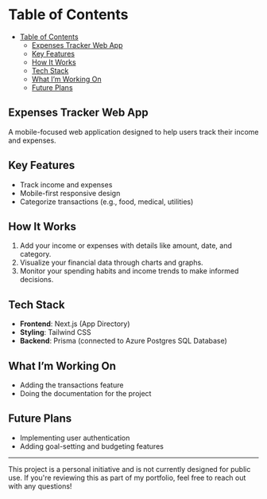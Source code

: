 # Table of Contents

- [Table of Contents](#table-of-contents)
  - [Expenses Tracker Web App](#expenses-tracker-web-app)
  - [Key Features](#key-features)
  - [How It Works](#how-it-works)
  - [Tech Stack](#tech-stack)
  - [What I’m Working On](#what-im-working-on)
  - [Future Plans](#future-plans)

## Expenses Tracker Web App

A mobile-focused web application designed to help users track their income and expenses.

## Key Features

- Track income and expenses
- Mobile-first responsive design
- Categorize transactions (e.g., food, medical, utilities)

## How It Works

1. Add your income or expenses with details like amount, date, and category.
2. Visualize your financial data through charts and graphs.
3. Monitor your spending habits and income trends to make informed decisions.

## Tech Stack

- **Frontend**: Next.js (App Directory)
- **Styling**: Tailwind CSS
- **Backend**: Prisma (connected to Azure Postgres SQL Database)

## What I’m Working On

- Adding the transactions feature
- Doing the documentation for the project

## Future Plans

- Implementing user authentication
- Adding goal-setting and budgeting features
  
---  
  
This project is a personal initiative and is not currently designed for public use. If you're reviewing this as part of my portfolio, feel free to reach out with any questions!
